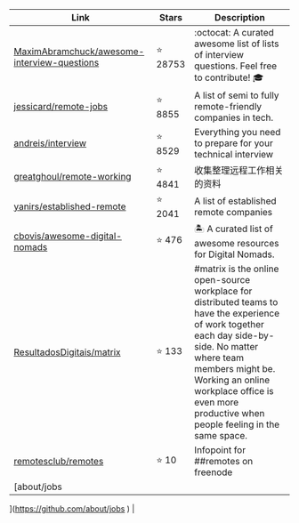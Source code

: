 | Link  | Stars   | Description
| ------------- | ------------- | ------------- |
|[MaximAbramchuck/awesome-interview-questions](https://github.com/MaximAbramchuck/awesome-interview-questions) | :star: 28753|:octocat: A curated awesome list of lists of interview questions. Feel free to contribute! :mortar_board: |
|[jessicard/remote-jobs](https://github.com/jessicard/remote-jobs) | :star: 8855|A list of semi to fully remote-friendly companies in tech.|
|[andreis/interview](https://github.com/andreis/interview) | :star: 8529|Everything you need to prepare for your technical interview|
|[greatghoul/remote-working](https://github.com/greatghoul/remote-working) | :star: 4841|收集整理远程工作相关的资料|
|[yanirs/established-remote](https://github.com/yanirs/established-remote) | :star: 2041|A list of established remote companies|
|[cbovis/awesome-digital-nomads](https://github.com/cbovis/awesome-digital-nomads) | :star: 476|🏝 A curated list of awesome resources for Digital Nomads.|
|[ResultadosDigitais/matrix](https://github.com/ResultadosDigitais/matrix) | :star: 133|#matrix is the online open-source workplace for distributed teams to have the experience of work together each day side-by-side. No matter where team members might be. Working an online workplace office is even more productive when people feeling in the same space. |
|[remotesclub/remotes](https://github.com/remotesclub/remotes) | :star: 10|Infopoint for ##remotes on freenode|
|[about/jobs](https://github.com/about/jobs) |
